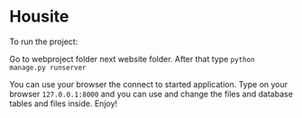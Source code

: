 # Housite

To run the project:

Go to webproject folder next website folder. After that type `python manage.py runserver` 

You can use your browser the connect to started application. Type on your browser `127.0.0.1:8000` and you can use and change the files and database tables and files inside. Enjoy!  